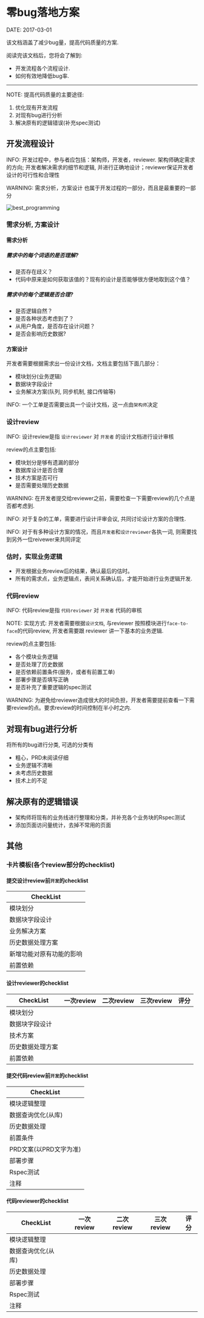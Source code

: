 零bug落地方案
=============

DATE: 2017-03-01

该文档涵盖了减少bug量，提高代码质量的方案.

阅读完该文档后，您将会了解到:

* 开发流程各个流程设计.
* 如何有效地降低bug率.

--------------------------------------------------------------------------------

NOTE: 提高代码质量的主要途径:
1. 优化现有开发流程
2. 对现有bug进行分析
3. 解决原有的逻辑错误(补充spec测试)

开发流程设计
------------
INFO: 开发过程中，参与者应包括：架构师，开发者，reviewer. 架构师确定需求的方向; 开发者解决需求的细节和逻辑, 并进行正确地设计；reviewer保证开发者设计的可行性和合理性

WARNING: 需求分析，方案设计 也属于开发过程的一部分，而且是最重要的一部分

![best_programming](https://cdn.rawgit.com/dengqinghua/roses/master/assets/images/best_programming.png)

### 需求分析, 方案设计
#### 需求分析
##### 需求中的每个词语的是否理解?
  + 是否存在歧义？
  + 代码中原来是如何获取该值的？现有的设计是否能够很方便地取到这个值？

##### 需求中的每个逻辑是否合理?
  + 是否逻辑自然？
  + 是否各种状态考虑到了？
  + 从用户角度，是否存在设计问题？
  + 是否会影响历史数据?

#### 方案设计
开发者需要根据需求出一份设计文档，文档主要包括下面几部分：

- 模块划分(业务逻辑)
- 数据块字段设计
- 业务解决方案(队列, 同步机制, 接口传输等)

INFO: 一个工单是否需要出具一个设计文档，这一点由`架构师`决定

### 设计review
INFO: 设计review是指 `设计reviewer` 对 `开发者` 的设计文档进行设计审核

review的点主要包括:

- 模块划分是够有遗漏的部分
- 数据库设计是否合理
- 技术方案是否可行
- 是否需要处理历史数据

WARNING: 在开发者提交给reviewer之前，需要检查一下需要review的几个点是否都考虑到.

INFO: 对于复杂的工单，需要进行设计评审会议, 共同讨论设计方案的合理性.

INFO: 对于有多种设计方案的情况，而且`开发者`和`设计reviewer`各执一词, 则需要找到另外一位reivewer来共同评定

### 估时，实现业务逻辑
- 开发根据业务review后的结果，确认最后的估时。
- 所有的需求点，业务逻辑点，表间关系确认后，才能开始进行业务逻辑开发.

### 代码review
INFO: 代码review是指 `代码reviewer` 对 `开发者` 代码的审核

NOTE: 实现方式: 开发者需要根据`设计文档`, 与reviewer 按照模块进行`face-to-face`的代码review, 开发者需要跟 reviewer 讲一下基本的业务逻辑.

review的点主要包括:

- 各个模块业务逻辑
- 是否处理了历史数据
- 是否依赖前置条件(服务，或者有前置工单)
- 部署步骤是否填写正确
- 是否补充了重要逻辑的spec测试

WARNING: 为避免给reviewer造成很大的时间负担，开发者需要提前查看一下需要review的点。要求review的时间控制在半小时之内.

对现有bug进行分析
-----------------
将所有的bug进行分类, 可选的分类有

- 粗心，PRD未阅读仔细
- 业务逻辑不清晰
- 未考虑历史数据
- 技术上的不足

解决原有的逻辑错误
------------------
- 架构师将现有的业务线进行整理和分类，并补充各个业务块的Rspec测试
- 添加页面访问量统计，去掉不常用的页面

其他
----
### 卡片模板(各个review部分的checklist)
#### 提交设计review前`开发`的checklist

|       CheckList         |
|        --------         |
|        模块划分         |
|     数据块字段设计      |
|      业务解决方案       |
|    历史数据处理方案     |
| 新增功能对原有功能的影响 |
|       前置依赖         |

#### 设计reviewer的checklist

|   CheckList     | 一次review | 二次review | 三次review | 评分 |
|    --------     |   ------   |   ------   |   ------   | ---  |
|    模块划分     |            |            |            |      |
|  数据块字段设计  |            |            |            |      |
|    技术方案     |            |            |            |      |
| 历史数据处理方案 |            |            |            |      |
|    前置依赖     |            |            |            |      |

#### 提交代码review前`开发`的checklist

|    CheckList        |
|     --------        |
|   模块逻辑整理      |
| 数据查询优化(从库)   |
|   历史数据处理      |
|     前置条件        |
| PRD文案(以PRD文字为准) |
|    部署步骤        |
|    Rspec测试        |
|      注释          |

#### 代码reviewer的checklist

| CheckList      | 一次review | 二次review | 三次review | 评分 |
|  --------      |   ------   |   ------   |   ------   | ---- |
| 模块逻辑整理    |            |            |            |      |
| 数据查询优化(从库) |            |            |            |      |
| 历史数据处理    |            |            |            |      |
|  部署步骤      |            |            |            |      |
|  Rspec测试      |            |            |            |      |
|     注释        |            |            |            |      |
